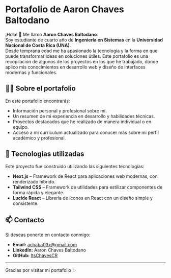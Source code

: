 # Portafolio de Aaron Chaves Baltodano

¡Hola! 👋 Me llamo **Aaron Chaves Baltodano**.  
Soy estudiante de cuarto año de **Ingeniería en Sistemas** en la **Universidad Nacional de Costa Rica (UNA)**.  
Desde temprana edad me ha apasionado la tecnología y la forma en que puede transformar ideas en soluciones útiles. Este portafolio es una recopilación de algunos de los proyectos en los que he trabajado, donde aplico mis conocimientos en desarrollo web y diseño de interfaces modernas y funcionales.

## 👨‍💻 Sobre el portafolio

En este portafolio encontrarás:

- Información personal y profesional sobre mí.
- Un resumen de mi experiencia en desarrollo y habilidades técnicas.
- Proyectos destacados que he realizado de manera individual o en equipo.
- Acceso a mi currículum actualizado para conocer más sobre mi perfil académico y profesional.

## 🚀 Tecnologías utilizadas

Este proyecto fue construido utilizando las siguientes tecnologías:

- **Next.js** – Framework de React para aplicaciones web modernas, con renderizado híbrido.
- **Tailwind CSS** – Framework de utilidades para estilizar componentes de forma rápida y elegante.
- **Lucide React** – Librería de íconos en React con un diseño simple y consistente.

## 📫 Contacto

Si deseas ponerte en contacto conmigo:

- **Email:** achaba03x@gmail.com  
- **LinkedIn:** Aaron Chaves Baltodano  
- **GitHub:** [ItsChavesCR](https://github.com/ItsChavesCR)  

---

Gracias por visitar mi portafolio ✨
